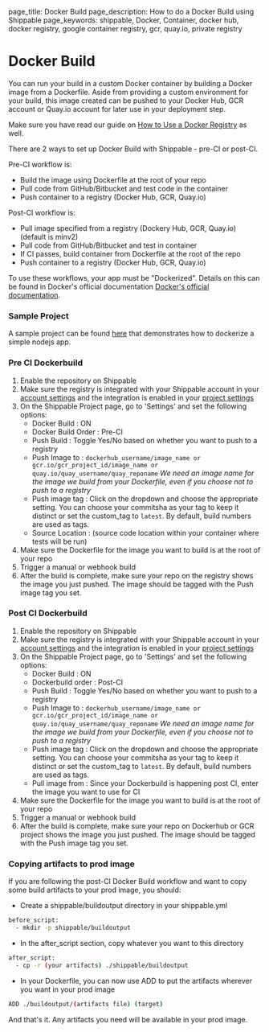 page_title: Docker Build
page_description: How to do a Docker Build using Shippable
page_keywords: shippable, Docker, Container, docker hub, docker registry, google container registry, gcr, quay.io, private registry

# Docker Build

You can run your build in a custom Docker container by building a Docker image from a Dockerfile. Aside from providing a custom environment for your build, this image created can be pushed to your Docker Hub, GCR account or Quay.io account for later use in your deployment step.

Make sure you have read our guide on [How to Use a Docker Registry](docker_registries.md) as well.

There are 2 ways to set up Docker Build with Shippable - pre-CI or post-CI.

Pre-CI workflow is:

- Build the image using Dockerfile at the root of your repo
- Pull code from GitHub/Bitbucket and test code in the container
- Push container to a registry (Docker Hub, GCR, Quay.io)

Post-CI workflow is:

- Pull image specified from a registry (Dockery Hub, GCR, Quay.io) (default is minv2)
- Pull code from GitHub/Bitbucket and test in container
- If CI passes, build container from Dockerfile at the root of the repo
- Push container to a registry (Docker Hub, GCR, Quay.io)

To use these workflows, your app must be "Dockerized". Details on this can be found in Docker's official documentation [Docker's official documentation](https://docs.dockerhub.com).

### Sample Project

A sample project can be found [here](https://github.com/shippableSamples/docker-build-nodejs) that demonstrates how to dockerize a simple nodejs app.


### Pre CI Dockerbuild

1. Enable the repository on Shippable
2. Make sure the registry is integrated with your Shippable account in your [account settings](account_settings.md) and the integration is enabled in your [project settings](project_settings.md)
3. On the Shippable Project page, go to 'Settings' and set the following options:
    - Docker Build : ON
    - Docker Build Order : Pre-CI
    - Push Build : Toggle Yes/No based on whether you want to push to a registry
    - Push Image to : ```dockerhub_username/image_name or gcr.io/gcr_project_id/image_name or quay.io/quay_username/quay_reponame```
      _We need an image name for the image we build from your Dockerfile, even if you choose not to push to a registry_
    - Push image tag : Click on the dropdown and choose the appropriate setting. You can choose your commitsha as your tag to keep it distinct or set the custom_tag to `latest`. By default, build numbers are used as tags.
    - Source Location : (source code location within your container where tests will be run)
4. Make sure the Dockerfile for the image you want to build is at the root of your repo
5. Trigger a manual or webhook build
6. After the build is complete, make sure your repo on the registry shows the image you just pushed. The image should be tagged with the Push image tag you set.


### Post CI Dockerbuild

1. Enable the repository on Shippable
2. Make sure the registry is integrated with your Shippable account in your [account settings](account_settings.md) and the integration is enabled in your [project settings](project_settings.md)
3. On the Shippable Project page, go to 'Settings' and set the following options:
    - Docker Build : ON
    - Dockerbuild order : Post-CI
    - Push Build : Toggle Yes/No based on whether you want to push to a registry
    - Push Image to : ```dockerhub_username/image_name or gcr.io/gcr_project_id/image_name or quay.io/quay_username/quay_reponame```
    _We need an image name for the image we build from your Dockerfile, even if you choose not to push to a registry_
    - Push image tag : Click on the dropdown and choose the appropriate setting. You can choose your commitsha as your tag to keep it distinct or set the custom_tag to `latest`. By default, build numbers are used as tags.
    - Pull image from : Since your Dockerbuild is happening post CI, enter the image you want to use for CI
4. Make sure the Dockerfile for the image you want to build is at the root of your repo
5. Trigger a manual or webhook build
6. After the build is complete, make sure your repo on Dockerhub or GCR project shows the image you just pushed. The image should be tagged with the Push image tag you set.


### Copying artifacts to prod image

If you are following the post-CI Docker Build workflow and want to copy
some build artifacts to your prod image, you should:

- Create a shippable/buildoutput directory in your shippable.yml

```bash
before_script:
  - mkdir -p shippable/buildoutput
```

- In the after_script section, copy whatever you want to this
   directory

```bash
after_script:
  - cp -r (your artifacts) ./shippable/buildoutput
```

- In your Dockerfile, you can now use ADD to put the artifacts
   wherever you want in your prod image

```bash
ADD ./buildoutput/(artifacts file) (target)
```

And that's it. Any artifacts you need will be available in your prod
image.

